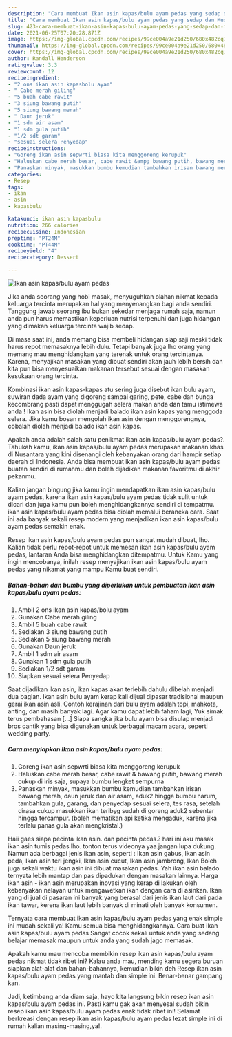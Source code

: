 ```yaml
---
description: "Cara membuat Ikan asin kapas/bulu ayam pedas yang sedap dan Mudah Dibuat"
title: "Cara membuat Ikan asin kapas/bulu ayam pedas yang sedap dan Mudah Dibuat"
slug: 423-cara-membuat-ikan-asin-kapas-bulu-ayam-pedas-yang-sedap-dan-mudah-dibuat
date: 2021-06-25T07:20:28.871Z
image: https://img-global.cpcdn.com/recipes/99ce004a9e21d250/680x482cq70/ikan-asin-kapasbulu-ayam-pedas-foto-resep-utama.jpg
thumbnail: https://img-global.cpcdn.com/recipes/99ce004a9e21d250/680x482cq70/ikan-asin-kapasbulu-ayam-pedas-foto-resep-utama.jpg
cover: https://img-global.cpcdn.com/recipes/99ce004a9e21d250/680x482cq70/ikan-asin-kapasbulu-ayam-pedas-foto-resep-utama.jpg
author: Randall Henderson
ratingvalue: 3.3
reviewcount: 12
recipeingredient:
- "2 ons ikan asin kapasbolu ayam"
- " Cabe merah giling"
- "5 buah cabe rawit"
- "3 siung bawang putih"
- "5 siung bawang merah"
- " Daun jeruk"
- "1 sdm air asam"
- "1 sdm gula putih"
- "1/2 sdt garam"
- "sesuai selera Penyedap"
recipeinstructions:
- "Goreng ikan asin sepwrti biasa kita menggoreng kerupuk"
- "Haluskan cabe merah besar, cabe rawit &amp; bawang putih, bawang merah cukup di iris saja, supaya bumbu lengket sempurna"
- "Panaskan minyak, masukkan bumbu kemudian tambahkan irisan bawang merah, daun jeruk dan air asam, aduk2 hingga bumbu harum, tambahkan gula, garang, dan penyedap sesuai selera, tes rasa, setelah dirasa cukup masukkan ikan teribyg sudah di goreng aduk2 sebentar hingga tercampur. (boleh mematikan api ketika mengaduk, karena jika terlalu panas gula akan mengkristal.)"
categories:
- Resep
tags:
- ikan
- asin
- kapasbulu

katakunci: ikan asin kapasbulu 
nutrition: 266 calories
recipecuisine: Indonesian
preptime: "PT24M"
cooktime: "PT44M"
recipeyield: "4"
recipecategory: Dessert

---
```



![Ikan asin kapas/bulu ayam pedas](https://img-global.cpcdn.com/recipes/99ce004a9e21d250/680x482cq70/ikan-asin-kapasbulu-ayam-pedas-foto-resep-utama.jpg)

Jika anda seorang yang hobi masak, menyuguhkan olahan nikmat kepada keluarga tercinta merupakan hal yang menyenangkan bagi anda sendiri. Tanggung jawab seorang ibu bukan sekedar menjaga rumah saja, namun anda pun harus memastikan keperluan nutrisi terpenuhi dan juga hidangan yang dimakan keluarga tercinta wajib sedap.

Di masa  saat ini, anda memang bisa membeli hidangan siap saji meski tidak harus repot memasaknya lebih dulu. Tetapi banyak juga lho orang yang memang mau menghidangkan yang terenak untuk orang tercintanya. Karena, menyajikan masakan yang dibuat sendiri akan jauh lebih bersih dan kita pun bisa menyesuaikan makanan tersebut sesuai dengan masakan kesukaan orang tercinta. 

Kombinasi ikan asin kapas-kapas atu sering juga disebut ikan bulu ayam, suwiran dada ayam yang digoreng sampai garing, pete, cabe dan bunga kecombrang pasti dapat menggugah selera makan anda dan tamu istimewa anda ! Ikan asin bisa diolah menjadi balado ikan asin kapas yang menggoda selera. Jika kamu bosan mengolah ikan asin dengan menggorengnya, cobalah diolah menjadi balado ikan asin kapas.

Apakah anda adalah salah satu penikmat ikan asin kapas/bulu ayam pedas?. Tahukah kamu, ikan asin kapas/bulu ayam pedas merupakan makanan khas di Nusantara yang kini disenangi oleh kebanyakan orang dari hampir setiap daerah di Indonesia. Anda bisa membuat ikan asin kapas/bulu ayam pedas buatan sendiri di rumahmu dan boleh dijadikan makanan favoritmu di akhir pekanmu.

Kalian jangan bingung jika kamu ingin mendapatkan ikan asin kapas/bulu ayam pedas, karena ikan asin kapas/bulu ayam pedas tidak sulit untuk dicari dan juga kamu pun boleh menghidangkannya sendiri di tempatmu. ikan asin kapas/bulu ayam pedas bisa diolah memalui beraneka cara. Saat ini ada banyak sekali resep modern yang menjadikan ikan asin kapas/bulu ayam pedas semakin enak.

Resep ikan asin kapas/bulu ayam pedas pun sangat mudah dibuat, lho. Kalian tidak perlu repot-repot untuk memesan ikan asin kapas/bulu ayam pedas, lantaran Anda bisa menghidangkan ditempatmu. Untuk Kamu yang ingin mencobanya, inilah resep menyajikan ikan asin kapas/bulu ayam pedas yang nikamat yang mampu Kamu buat sendiri.

<!--inarticleads1-->

##### Bahan-bahan dan bumbu yang diperlukan untuk pembuatan Ikan asin kapas/bulu ayam pedas:

1. Ambil 2 ons ikan asin kapas/bolu ayam
1. Gunakan  Cabe merah giling
1. Ambil 5 buah cabe rawit
1. Sediakan 3 siung bawang putih
1. Sediakan 5 siung bawang merah
1. Gunakan  Daun jeruk
1. Ambil 1 sdm air asam
1. Gunakan 1 sdm gula putih
1. Sediakan 1/2 sdt garam
1. Siapkan sesuai selera Penyedap


Saat dijadikan ikan asin, ikan kapas akan terlebih dahulu dibelah menjadi dua bagian. Ikan asin bulu ayam kerap kali dijual dipasar tradisional maupun gerai ikan asin asli. Contoh kerajinan dari bulu ayam adalah topi, mahkota, anting, dan masih banyak lagi. Agar kamu dapat lebih faham lagi, Yuk simak terus pembahasan […] Siapa sangka jika bulu ayam bisa disulap menjadi bros cantik yang bisa digunakan untuk berbagai macam acara, seperti wedding party. 

<!--inarticleads2-->

##### Cara menyiapkan Ikan asin kapas/bulu ayam pedas:

1. Goreng ikan asin sepwrti biasa kita menggoreng kerupuk
1. Haluskan cabe merah besar, cabe rawit &amp; bawang putih, bawang merah cukup di iris saja, supaya bumbu lengket sempurna
1. Panaskan minyak, masukkan bumbu kemudian tambahkan irisan bawang merah, daun jeruk dan air asam, aduk2 hingga bumbu harum, tambahkan gula, garang, dan penyedap sesuai selera, tes rasa, setelah dirasa cukup masukkan ikan teribyg sudah di goreng aduk2 sebentar hingga tercampur. (boleh mematikan api ketika mengaduk, karena jika terlalu panas gula akan mengkristal.)


Haii gaes siapa pecinta ikan asin. dan pecinta pedas.? hari ini aku masak ikan asin tumis pedas lho. tonton terus videonya yaa.jangan lupa dukung. Namun ada berbagai jenis ikan asin, seperti : Ikan asin gabus, Ikan asin peda, Ikan asin teri jengki, Ikan asin cucut, Ikan asin jambrong, Ikan Boleh juga sekali waktu ikan asin ini dibuat masakan pedas. Yah ikan asin balado ternyata lebih mantap dan pas dipadukan dengan masakan lainnya. Harga ikan asin - ikan asin merupakan inovasi yang kerap di lakukan oleh kebanyakan nelayan untuk mengawetkan ikan dengan cara di asinkan. Ikan yang di jual di pasaran ini banyak yang berasal dari jenis ikan laut dari pada ikan tawar, kerena ikan laut lebih banyak di minati oleh banyak konsumen. 

Ternyata cara membuat ikan asin kapas/bulu ayam pedas yang enak simple ini mudah sekali ya! Kamu semua bisa menghidangkannya. Cara buat ikan asin kapas/bulu ayam pedas Sangat cocok sekali untuk anda yang sedang belajar memasak maupun untuk anda yang sudah jago memasak.

Apakah kamu mau mencoba membikin resep ikan asin kapas/bulu ayam pedas nikmat tidak ribet ini? Kalau anda mau, mending kamu segera buruan siapkan alat-alat dan bahan-bahannya, kemudian bikin deh Resep ikan asin kapas/bulu ayam pedas yang mantab dan simple ini. Benar-benar gampang kan. 

Jadi, ketimbang anda diam saja, hayo kita langsung bikin resep ikan asin kapas/bulu ayam pedas ini. Pasti kamu gak akan menyesal sudah bikin resep ikan asin kapas/bulu ayam pedas enak tidak ribet ini! Selamat berkreasi dengan resep ikan asin kapas/bulu ayam pedas lezat simple ini di rumah kalian masing-masing,ya!.

